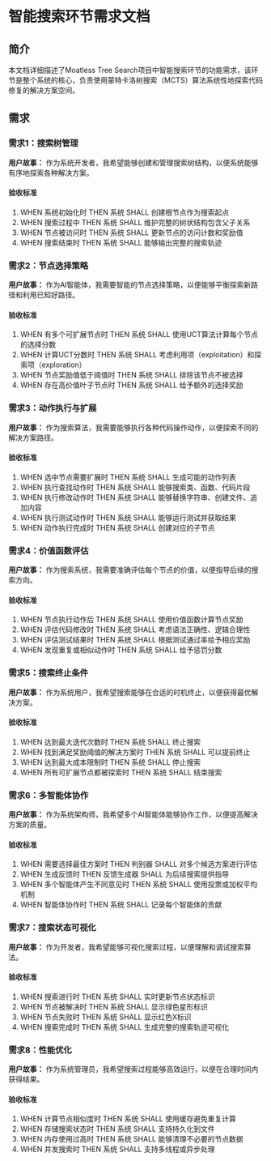 # 智能搜索环节需求文档

## 简介

本文档详细描述了Moatless Tree Search项目中智能搜索环节的功能需求，该环节是整个系统的核心，负责使用蒙特卡洛树搜索（MCTS）算法系统性地探索代码修复的解决方案空间。

## 需求

### 需求1：搜索树管理

**用户故事：** 作为系统开发者，我希望能够创建和管理搜索树结构，以便系统能够有序地探索各种解决方案。

#### 验收标准

1. WHEN 系统初始化时 THEN 系统 SHALL 创建根节点作为搜索起点
2. WHEN 搜索过程中 THEN 系统 SHALL 维护完整的树状结构包含父子关系
3. WHEN 节点被访问时 THEN 系统 SHALL 更新节点的访问计数和奖励值
4. WHEN 搜索结束时 THEN 系统 SHALL 能够输出完整的搜索轨迹

### 需求2：节点选择策略

**用户故事：** 作为AI智能体，我需要智能的节点选择策略，以便能够平衡探索新路径和利用已知好路径。

#### 验收标准

1. WHEN 有多个可扩展节点时 THEN 系统 SHALL 使用UCT算法计算每个节点的选择分数
2. WHEN 计算UCT分数时 THEN 系统 SHALL 考虑利用项（exploitation）和探索项（exploration）
3. WHEN 节点奖励值低于阈值时 THEN 系统 SHALL 排除该节点不被选择
4. WHEN 存在高价值叶子节点时 THEN 系统 SHALL 给予额外的选择奖励

### 需求3：动作执行与扩展

**用户故事：** 作为搜索算法，我需要能够执行各种代码操作动作，以便探索不同的解决方案路径。

#### 验收标准

1. WHEN 选中节点需要扩展时 THEN 系统 SHALL 生成可能的动作列表
2. WHEN 执行查找动作时 THEN 系统 SHALL 能够搜索类、函数、代码片段
3. WHEN 执行修改动作时 THEN 系统 SHALL 能够替换字符串、创建文件、追加内容
4. WHEN 执行测试动作时 THEN 系统 SHALL 能够运行测试并获取结果
5. WHEN 动作执行完成时 THEN 系统 SHALL 创建对应的子节点

### 需求4：价值函数评估

**用户故事：** 作为搜索系统，我需要准确评估每个节点的价值，以便指导后续的搜索方向。

#### 验收标准

1. WHEN 节点执行动作后 THEN 系统 SHALL 使用价值函数计算节点奖励
2. WHEN 评估代码修改时 THEN 系统 SHALL 考虑语法正确性、逻辑合理性
3. WHEN 评估测试结果时 THEN 系统 SHALL 根据测试通过率给予相应奖励
4. WHEN 发现重复或相似动作时 THEN 系统 SHALL 给予惩罚分数

### 需求5：搜索终止条件

**用户故事：** 作为系统用户，我希望搜索能够在合适的时机终止，以便获得最优解决方案。

#### 验收标准

1. WHEN 达到最大迭代次数时 THEN 系统 SHALL 终止搜索
2. WHEN 找到满足奖励阈值的解决方案时 THEN 系统 SHALL 可以提前终止
3. WHEN 达到最大成本限制时 THEN 系统 SHALL 停止搜索
4. WHEN 所有可扩展节点都被探索时 THEN 系统 SHALL 结束搜索

### 需求6：多智能体协作

**用户故事：** 作为系统架构师，我希望多个AI智能体能够协作工作，以便提高解决方案的质量。

#### 验收标准

1. WHEN 需要选择最佳方案时 THEN 判别器 SHALL 对多个候选方案进行评估
2. WHEN 生成反馈时 THEN 反馈生成器 SHALL 为后续搜索提供指导
3. WHEN 多个智能体产生不同意见时 THEN 系统 SHALL 使用投票或加权平均机制
4. WHEN 智能体协作时 THEN 系统 SHALL 记录每个智能体的贡献

### 需求7：搜索状态可视化

**用户故事：** 作为开发者，我希望能够可视化搜索过程，以便理解和调试搜索算法。

#### 验收标准

1. WHEN 搜索进行时 THEN 系统 SHALL 实时更新节点状态标识
2. WHEN 节点被解决时 THEN 系统 SHALL 显示绿色星形标识
3. WHEN 节点失败时 THEN 系统 SHALL 显示红色X标识
4. WHEN 搜索完成时 THEN 系统 SHALL 生成完整的搜索轨迹可视化

### 需求8：性能优化

**用户故事：** 作为系统管理员，我希望搜索过程能够高效运行，以便在合理时间内获得结果。

#### 验收标准

1. WHEN 计算节点相似度时 THEN 系统 SHALL 使用缓存避免重复计算
2. WHEN 存储搜索状态时 THEN 系统 SHALL 支持持久化到文件
3. WHEN 内存使用过高时 THEN 系统 SHALL 能够清理不必要的节点数据
4. WHEN 并发搜索时 THEN 系统 SHALL 支持多线程或异步处理